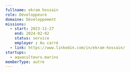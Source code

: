 ```yaml
---
fullname: ekram hossain
role: Développeure
domaine: Développement
missions:
  - start: 2023-11-27
    end: 2024-02-02
    status: service
    employer : Au carré
  - link: https://www.linkedin.com/in/ekram-hossain/
startups:
  - aquaculteurs.marins
memberType: autre
---
```


